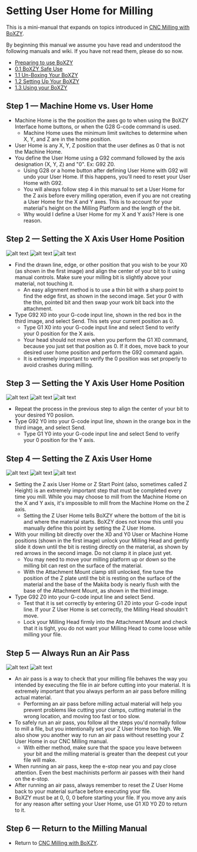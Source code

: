 # Setting User Home for Milling

This is a mini-manual that expands on topics introduced in [CNC Milling with BoXZY](CNC_milling_with_Boxzy.md).

By beginning this manual we assume you have read and understood the following manuals and wiki. If you have not read them, please do so now.
 * [Preparing to use BoXZY](Preparing_to_use_BoXZY.md)
 * [0.1 BoXZY Safe Use](01_Boxzy_safe_use.md)
 * [1.1 Un-Boxing Your BoXZY](11_Un_boxing_your_Bozxy.md)
 * [1.2 Setting Up Your BoXZY](12_setting_up_your_Boxzy.md)
 * [1.3 Using your BoXZY](13_using_your_Boxzy.md)

## Step 1 — Machine Home vs. User Home

 * Machine Home is the the position the axes go to when using the BoXZY Interface home buttons, or when the G28 G-code command is used.
   * Machine Home uses the minimum limit switches to determine when X, Y, and Z are in the home position.
 * User Home is any X, Y, Z position that the user defines as 0 that is not the Machine Home.
 * You define the User Home using a G92 command followed by the axis designation (X, Y, Z) and "0". Ex: G92 Z0.
   * Using G28 or a home button after defining User Home with G92 will undo your User Home. If this happens, you'll need to reset your User Home with G92.
   * You will always follow step 4 in this manual to set a User Home for the Z axis before every milling operation, even if you are not creating a User Home for the X and Y axes. This is to account for your material's height on the Milling Platform and the length of the bit.
   * Why would I define a User Home for my X and Y axis? Here is one reason.

## Step 2 — Setting the X Axis User Home Position

![alt text](images/User_Home_part2-1.jpg "CNC milling part 2-1")
![alt text](images/User_Home_part2-2.jpg "CNC milling part 2-2")
![alt text](images/User_Home_part2-3.jpg "CNC milling part 2-3")

 * Find the drawn line, edge, or other position that you wish to be your X0 (as shown in the first image) and align the center of your bit to it using manual controls. Make sure your milling bit is slightly above your material, not touching it.
   * An easy alignment method is to use a thin bit with a sharp point to find the edge first, as shown in the second image. Set your 0 with the thin, pointed bit and then swap your work bit back into the attachment.
 * Type G92 X0 into your G-code input line, shown in the red box in the third image, and select Send. This sets your current position as 0.
   * Type G1 X0 into your G-code input line and select Send to verify your 0 position for the X axis.
   * Your head should not move when you perform the G1 X0 command, because you just set that position as 0. If it does, move back to your desired user home position and perform the G92 command again.
   * It is extremely important to verify the 0 position was set properly to avoid crashes during milling.

## Step 3 — Setting the Y Axis User Home Position

![alt text](images/User_Home_part3-1.jpg "CNC milling part 3-1")
![alt text](images/User_Home_part3-2.jpg "CNC milling part 3-2")
![alt text](images/User_Home_part3-3.jpg "CNC milling part 3-3")

 * Repeat the process in the previous step to align the center of your bit to your desired Y0 posiion.
 * Type G92 Y0 into your G-code input line, shown in the orange box in the third image, and select Send.
   * Type G1 Y0 into your G-code input line and select Send to verify your 0 position for the Y axis.

## Step 4 — Setting the Z Axis User Home

![alt text](images/User_Home_part4-1.jpg "CNC milling part 4-1")
![alt text](images/User_Home_part4-2.jpg "CNC milling part 4-2")
![alt text](images/User_Home_part4-3.jpg "CNC milling part 4-3")

 * Setting the Z axis User Home or Z Start Point (also, sometimes called Z Height) is an extremely important step that must be completed every time you mill. While you may choose to mill from the Machine Home on the X and Y axis, it's impossible to mill from the Machine Home on the Z axis.
   * Setting the Z User Home tells BoXZY where the bottom of the bit is and where the material starts. BoXZY does not know this until you manually define this point by setting the Z User Home.
 * With your milling bit directly over the X0 and Y0 User or Machine Home positions (shown in the first image) unlock your Milling Head and gently slide it down until the bit is resting directly on the material, as shown by red arrows in the second image. Do not clamp it in place just yet.
   * You may need to move your milling platform up or down so the milling bit can rest on the surface of the material.
   * With the Attachment Mount clamp still unlocked, fine tune the position of the Z plate until the bit is resting on the surface of the material and the base of the Makita body is nearly flush with the base of the Attachment Mount, as shown in the third image.
 * Type G92 Z0 into your G-code input line and select Send.
   * Test that it is set correctly by entering G1 Z0 into your G-code input line. If your Z User Home is set correctly, the Milling Head shouldn't move.
   * Lock your Milling Head firmly into the Attachment Mount and check that it is tight, you do not want your Milling Head to come loose while milling your file.

## Step 5 — Always Run an Air Pass

![alt text](images/User_Home_part5-1.jpg "CNC milling part 5-1")
![alt text](images/User_Home_part5-2.jpg "CNC milling part 5-2")

 * An air pass is a way to check that your milling file behaves the way you intended by executing the file in air before cutting into your material. It is extremely important that you always perform an air pass before milling actual material.
   * Performing an air pass before milling actual material will help you prevent problems like cutting your clamps, cutting material in the wrong location, and moving too fast or too slow.
 * To safely run an air pass, you follow all the steps you'd normally follow to mill a file, but you intentionally set your Z User Home too high. We also show you another way to run an air pass without resetting your Z User Home in our CNC Milling manual.
   * With either method, make sure that the space you leave between your bit and the milling material is greater than the deepest cut your file will make.
 * When running an air pass, keep the e-stop near you and pay close attention. Even the best machinists perform air passes with their hand on the e-stop.
 * After running an air pass, always remember to reset the Z User Home back to your material surface before executing your file.
 * BoXZY must be at 0, 0, 0 before starting your file. If you move any axis for any reason after setting your User Home, use G1 X0 Y0 Z0 to return to it.

## Step 6 — Return to the Milling Manual

 * Return to [CNC Milling with BoXZY](CNC_milling_with_Boxzy.md).
